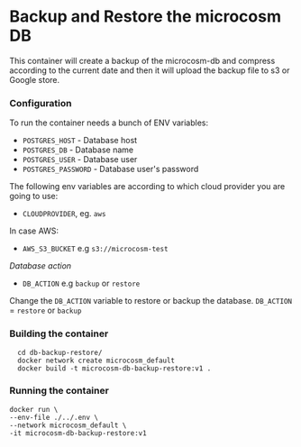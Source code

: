 # Backup and Restore the microcosm DB

This container will create a backup of the microcosm-db and compress according to the current date and then it will upload the backup file to s3 or Google store.

### Configuration

To run the container needs a bunch of ENV variables:

- `POSTGRES_HOST` - Database host
- `POSTGRES_DB` - Database name
- `POSTGRES_USER` - Database user
- `POSTGRES_PASSWORD` - Database user's password

The following env variables are according to which cloud provider you are going to use:

- `CLOUDPROVIDER`, eg. `aws`

In case AWS:

- `AWS_S3_BUCKET` e.g `s3://microcosm-test`

_Database action_

- `DB_ACTION` e.g `backup` or `restore`

Change the `DB_ACTION` variable to restore or backup the database. `DB_ACTION` = `restore` or `backup`

### Building the container

```
  cd db-backup-restore/
  docker network create microcosm_default
  docker build -t microcosm-db-backup-restore:v1 .
```

### Running the container

```
docker run \
--env-file ./../.env \
--network microcosm_default \
-it microcosm-db-backup-restore:v1
```
